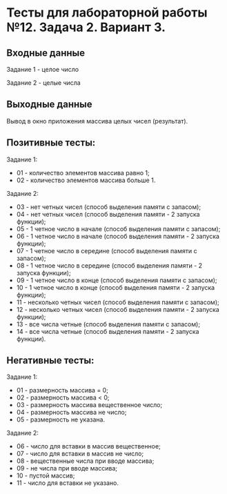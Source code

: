 # Тесты для лабораторной работы №12. Задача 2. Вариант 3.

## Входные данные

Задание 1 - целое число

Задание 2 - целые числа

## Выходные данные

Вывод в окно приложения массива целых чисел (результат).

## Позитивные тесты:

Задание 1:

- 01 - количество элементов массива равно 1;
- 02 - количество элементов массива больше 1.

Задание 2:

- 03 - нет четных чисел (способ выделения памяти с запасом);
- 04 - нет четных чисел (способ выделения памяти - 2 запуска функции);
- 05 - 1 четное число в начале (способ выделения памяти с запасом);
- 06 - 1 четное число в начале (способ выделения памяти - 2 запуска функции);
- 07 - 1 четное число в середине (способ выделения памяти с запасом);
- 08 - 1 четное число в середине (способ выделения памяти - 2 запуска функции);
- 09 - 1 четное число в конце (способ выделения памяти с запасом);
- 10 - 1 четное число в конце (способ выделения памяти - 2 запуска функции);
- 11 - несколько четных чисел (способ выделения памяти с запасом);
- 12 - несколько четных чисел (способ выделения памяти - 2 запуска функции);
- 13 - все числа четные (способ выделения памяти с запасом);
- 14 - все числа четные (способ выделения памяти - 2 запуска функции).


## Негативные тесты:

Задание 1:

- 01 - размерность массива = 0;
- 02 - размерность массива < 0;
- 03 - размерность массива вещественное число;
- 04 - размерность массива не число;
- 05 - размерность не указана.

Задание 2:

- 06 - число для вставки в массив вещественное;
- 07 - число для вставки в массив не число;
- 08 - вещественные числа при вводе массива;
- 09 - не числа при вводе массива;
- 10 - пустой массив;
- 11 - число для вставки не указано.


